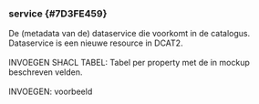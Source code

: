 ### service {#7D3FE459}
De (metadata van de) dataservice die voorkomt in de catalogus. Dataservice is een nieuwe resource in DCAT2.
<br/>
<br/>
INVOEGEN SHACL TABEL: Tabel per property met de in mockup beschreven velden.
<br/>
<br/>
INVOEGEN: voorbeeld
